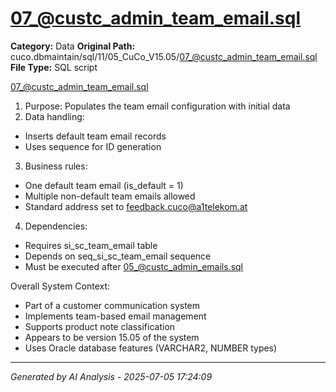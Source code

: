 # 07_@custc_admin_team_email.sql

**Category:** Data
**Original Path:** cuco.dbmaintain/sql/11/05_CuCo_V15.05/07_@custc_admin_team_email.sql
**File Type:** SQL script

07_@custc_admin_team_email.sql
1. Purpose: Populates the team email configuration with initial data
2. Data handling:
- Inserts default team email records
- Uses sequence for ID generation
3. Business rules:
- One default team email (is_default = 1)
- Multiple non-default team emails allowed
- Standard address set to feedback.cuco@a1telekom.at
4. Dependencies:
- Requires si_sc_team_email table
- Depends on seq_si_sc_team_email sequence
- Must be executed after 05_@custc_admin_emails.sql

Overall System Context:
- Part of a customer communication system
- Implements team-based email management
- Supports product note classification
- Appears to be version 15.05 of the system
- Uses Oracle database features (VARCHAR2, NUMBER types)

---
*Generated by AI Analysis - 2025-07-05 17:24:09*
